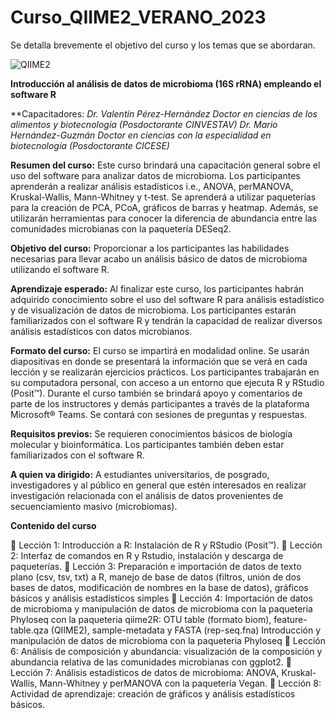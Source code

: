 # Curso_QIIME2_VERANO_2023
Se detalla brevemente el objetivo del curso y los temas que se abordaran. 


![QIIME2](https://qiime2.org/assets/img/qiime2.svg)


**Introducción al análisis de datos de microbioma (16S rRNA) empleando el software R**

**Capacitadores:
*Dr. Valentín Pérez-Hernández
Doctor en ciencias de los alimentos y biotecnología (Posdoctorante CINVESTAV)
*Dr. Mario Hernández-Guzmán
Doctor en ciencias con la especialidad en biotecnología (Posdoctorante CICESE)**

**Resumen del curso:**
	Este curso brindará una capacitación general sobre el uso del software para analizar datos de microbioma. Los participantes aprenderán a realizar análisis estadísticos i.e., ANOVA, perMANOVA, Kruskal-Wallis, Mann-Whitney y t-test. Se aprenderá a utilizar paqueterías para la creación de PCA, PCoA, gráficos de barras y heatmap. Además, se utilizarán herramientas para conocer la diferencia de abundancia entre las comunidades microbianas con la paquetería DESeq2. 
 
**Objetivo del curso:**
	Proporcionar a los participantes las habilidades necesarias para llevar acabo un análisis básico de datos de microbioma utilizando el software R.

**Aprendizaje esperado:** 
Al finalizar este curso, los participantes habrán adquirido conocimiento sobre el uso del software R para análisis estadístico y de visualización de datos de microbioma. Los participantes estarán familiarizados con el software R y tendrán la capacidad de realizar diversos análisis estadísticos con datos microbianos.

**Formato del curso:**
El curso se impartirá en modalidad online. Se usarán diapositivas en donde se presentará la información que se verá en cada lección y se realizarán ejercicios prácticos. Los participantes trabajarán en su computadora personal, con acceso a un entorno que ejecuta R y RStudio (Posit™). Durante el curso también se brindará apoyo y comentarios de parte de los instructores y demás participantes a través de la plataforma Microsoft® Teams. Se contará con sesiones de preguntas y respuestas.

**Requisitos previos:**
Se requieren conocimientos básicos de biología molecular y bioinformática. Los participantes también deben estar familiarizados con el software R.

**A quien va dirigido:**
	A estudiantes universitarios, de posgrado, investigadores y al público en general que estén interesados en realizar investigación relacionada con el análisis de datos provenientes de secuenciamiento masivo (microbiomas).

**Contenido del curso**

	Lección 1: Introducción a R: Instalación de R y RStudio (Posit™).
	Lección 2: Interfaz de comandos en R y Rstudio, instalación y descarga de paqueterías.
	Lección 3: Preparación e importación de datos de texto plano (csv, tsv, txt) a R, manejo de base de datos (filtros, unión de dos bases de datos, modificación de nombres en la base de datos), gráficos básicos y análisis estadísticos simples 
	Lección 4: Importación de datos de microbioma y manipulación de datos de microbioma con la paqueteria Phyloseq
con la paqueteria qiime2R: OTU table (formato biom), feature-table.qza (QIIME2), sample-metadata y FASTA (rep-seq.fna)
Introducción y manipulación de datos de microbioma con la paqueteria Phyloseq
	Lección 6: Análisis de composición y abundancia: visualización de la composición y abundancia relativa de las comunidades microbianas con ggplot2.
	Lección 7: Análisis estadísticos de datos de microbioma: ANOVA, Kruskal-Wallis, Mann-Whitney y perMANOVA con la paquetería Vegan. 
	 Lección 8: Actividad de aprendizaje: creación de gráficos y análisis estadísticos básicos.

